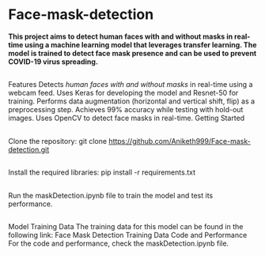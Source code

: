 # Face-mask-detection


**This project aims to detect human faces with and without masks in real-time using a machine learning model that leverages transfer learning. The model is trained to detect face mask presence and can be used to prevent COVID-19 virus spreading.**

##
Features
Detects *human faces with and without masks* in real-time using a webcam feed.
Uses Keras for developing the model and Resnet-50 for training.
Performs data augmentation (horizontal and vertical shift, flip) as a preprocessing step.
Achieves 99% accuracy while testing with hold-out images.
Uses OpenCV to detect face masks in real-time.
Getting Started
##
Clone the repository:
git clone https://github.com/Aniketh999/Face-mask-detection.git
##
Install the required libraries:
pip install -r requirements.txt
##
Run the maskDetection.ipynb file to train the model and test its performance.
##
Model Training Data
The training data for this model can be found in the following link:
Face Mask Detection Training Data
Code and Performance
For the code and performance, check the maskDetection.ipynb file.
